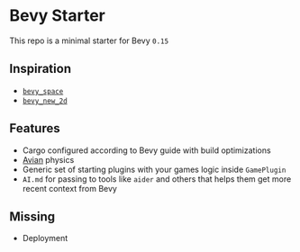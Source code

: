 # Bevy Starter

This repo is a minimal starter for Bevy `0.15`

## Inspiration

- [`bevy_space`](https://github.com/perlindgren/bevy-space)
- [`bevy_new_2d`](https://github.com/TheBevyFlock/bevy_new_2d)

## Features

- Cargo configured according to Bevy guide with build optimizations
- [Avian](https://github.com/Jondolf/avian) physics
- Generic set of starting plugins with your games logic inside `GamePlugin`
- `AI.md` for passing to tools like `aider` and others that helps them get more
  recent context from Bevy

## Missing

- Deployment
